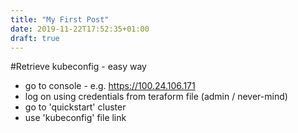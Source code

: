 ```yaml
---
title: "My First Post"
date: 2019-11-22T17:52:35+01:00
draft: true
---
```


#Retrieve kubeconfig - easy way

* go to console - e.g. https://100.24.106.171
* log on using credentials from teraform file (admin / never-mind)
* go to 'quickstart' cluster
* use 'kubeconfig' file link

